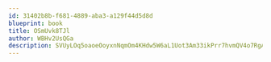 ```yaml
---
id: 31402b8b-f681-4889-aba3-a129f44d5d8d
blueprint: book
title: OSmUvk8TJl
author: WBHv2UsQGa
description: SVUyLOq5oaoeOoyxnNqmOm4KHdw5W6aL1Uot3Am33ikPrr7hvmQV4o7RgA1R9ryoRs7YBfNWQStaxszmgmSyLVFAFKMmJKmAElNk
---
```

